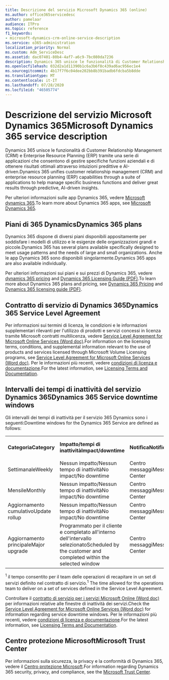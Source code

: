 ```yaml
---
title: Descrizione del servizio Microsoft Dynamics 365 (online)
ms.author: office365servicedesc
author: pamelaar
audience: ITPro
ms.topic: reference
f1_keywords:
- microsoft-dynamics-crm-online-service-description
ms.service: o365-administration
localization_priority: Normal
ms.custom: Adm_ServiceDesc
ms.assetid: dac07401-80b4-4af7-a6c9-7bc080da7236
description: Dynamics 365 unisce le funzionalità di Customer Relationship Management (CRM) e Enterprise Resource Planning (ERP) tramite una serie di applicazioni che consentono di gestire le funzioni aziendali e di ottenere risultati eccezionali.
ms.openlocfilehash: 032d2a1d11390b1c6a3b6f8c439ad6ac956ec1e4
ms.sourcegitcommit: 4b17f7f6c04dee202bb8b391badb6fdcba5b8dde
ms.translationtype: MT
ms.contentlocale: it-IT
ms.lasthandoff: 07/28/2020
ms.locfileid: "46505774"
---
```

# <a name="microsoft-dynamics-365-service-description"></a><span data-ttu-id="bf0d1-103">Descrizione del servizio Microsoft Dynamics 365</span><span class="sxs-lookup"><span data-stu-id="bf0d1-103">Microsoft Dynamics 365 service description</span></span>

<span data-ttu-id="bf0d1-104">Dynamics 365 unisce le funzionalità di Customer Relationship Management (CRM) e Enterprise Resource Planning (ERP) tramite una serie di applicazioni che consentono di gestire specifiche funzioni aziendali e di ottenere risultati ottimali attraverso intuizioni predittive e AI-driven.</span><span class="sxs-lookup"><span data-stu-id="bf0d1-104">Dynamics 365 unifies customer relationship management (CRM) and enterprise resource planning (ERP) capabilities through a suite of applications to help manage specific business functions and deliver great results through predictive, AI-driven insights.</span></span>

<span data-ttu-id="bf0d1-105">Per ulteriori informazioni sulle app Dynamics 365, vedere [Microsoft dynamics 365](https://dynamics.microsoft.com).</span><span class="sxs-lookup"><span data-stu-id="bf0d1-105">To learn more about Dynamics 365 apps, see [Microsoft Dynamics 365](https://dynamics.microsoft.com).</span></span>
  
## <a name="dynamics-365-plans"></a><span data-ttu-id="bf0d1-106">Piani di 365 Dynamics</span><span class="sxs-lookup"><span data-stu-id="bf0d1-106">Dynamics 365 plans</span></span>

<span data-ttu-id="bf0d1-107">Dynamics 365 dispone di diversi piani disponibili appositamente per soddisfare i modelli di utilizzo e le esigenze delle organizzazioni grandi e piccole.</span><span class="sxs-lookup"><span data-stu-id="bf0d1-107">Dynamics 365 has several plans available specifically designed to meet usage patterns and the needs of large and small organizations.</span></span> <span data-ttu-id="bf0d1-108">Anche le app Dynamics 365 sono disponibili singolarmente.</span><span class="sxs-lookup"><span data-stu-id="bf0d1-108">Dynamics 365 apps are also available individually.</span></span>

<span data-ttu-id="bf0d1-109">Per ulteriori informazioni sui piani e sui prezzi di Dynamics 365, vedere [dynamics 365 pricing](https://dynamics.microsoft.com/pricing) and [Dynamics 365 Licensing Guide (PDF)](https://go.microsoft.com/fwlink/?LinkId=866544).</span><span class="sxs-lookup"><span data-stu-id="bf0d1-109">To learn more about Dynamics 365 plans and pricing, see [Dynamics 365 Pricing](https://dynamics.microsoft.com/pricing) and [Dynamics 365 licensing guide (PDF)](https://go.microsoft.com/fwlink/?LinkId=866544).</span></span>
  
## <a name="dynamics-365-service-level-agreement"></a><span data-ttu-id="bf0d1-110">Contratto di servizio di Dynamics 365</span><span class="sxs-lookup"><span data-stu-id="bf0d1-110">Dynamics 365 Service Level Agreement</span></span>

<span data-ttu-id="bf0d1-111">Per informazioni sui termini di licenza, le condizioni e le informazioni supplementari rilevanti per l'utilizzo di prodotti e servizi concessi in licenza tramite Microsoft contratti multilicenza, vedere [Service Level Agreement for Microsoft Online Services (Word doc)](https://www.microsoftvolumelicensing.com/Downloader.aspx?DocumentId=17583).</span><span class="sxs-lookup"><span data-stu-id="bf0d1-111">For information on the licensing terms, conditions, and supplemental information relevant to the use of products and services licensed through Microsoft Volume Licensing programs, see [Service Level Agreement for Microsoft Online Services (Word doc)](https://www.microsoftvolumelicensing.com/Downloader.aspx?DocumentId=17583).</span></span> <span data-ttu-id="bf0d1-112">Per le informazioni più recenti, vedere [condizioni di licenza e documentazione](https://go.microsoft.com/fwlink/?linkid=272026).</span><span class="sxs-lookup"><span data-stu-id="bf0d1-112">For the latest information, see [Licensing Terms and Documentation](https://go.microsoft.com/fwlink/?linkid=272026).</span></span>
  
## <a name="dynamics-365-service-downtime-windows"></a><span data-ttu-id="bf0d1-113">Intervalli dei tempi di inattività del servizio Dynamics 365</span><span class="sxs-lookup"><span data-stu-id="bf0d1-113">Dynamics 365 Service downtime windows</span></span>

<span data-ttu-id="bf0d1-114">Gli intervalli dei tempi di inattività per il servizio 365 Dynamics sono i seguenti:</span><span class="sxs-lookup"><span data-stu-id="bf0d1-114">Downtime windows for the Dynamics 365 Service are defined as follows:</span></span>
  
|||||
|:-----|:-----|:-----|:-----|
|<span data-ttu-id="bf0d1-115">**Categoria**</span><span class="sxs-lookup"><span data-stu-id="bf0d1-115">**Category**</span></span> <br/> |<span data-ttu-id="bf0d1-116">**Impatto/tempi di inattività**</span><span class="sxs-lookup"><span data-stu-id="bf0d1-116">**Impact/downtime**</span></span> <br/> |<span data-ttu-id="bf0d1-117">**Notifica**</span><span class="sxs-lookup"><span data-stu-id="bf0d1-117">**Notification**</span></span> <br/> |<span data-ttu-id="bf0d1-118">**Contratto di livello operativo**<sup>1</sup></span><span class="sxs-lookup"><span data-stu-id="bf0d1-118">**Operational level agreement**<sup>1</sup></span></span> <br/> |
|<span data-ttu-id="bf0d1-119">Settimanale</span><span class="sxs-lookup"><span data-stu-id="bf0d1-119">Weekly</span></span>  <br/> |<span data-ttu-id="bf0d1-120">Nessun impatto/Nessun tempo di inattività</span><span class="sxs-lookup"><span data-stu-id="bf0d1-120">No impact/No downtime</span></span>  <br/> |<span data-ttu-id="bf0d1-121">Centro messaggi</span><span class="sxs-lookup"><span data-stu-id="bf0d1-121">Message Center</span></span>  <br/> |<span data-ttu-id="bf0d1-122">48 ore</span><span class="sxs-lookup"><span data-stu-id="bf0d1-122">48 hours</span></span>  <br/> |
|<span data-ttu-id="bf0d1-123">Mensile</span><span class="sxs-lookup"><span data-stu-id="bf0d1-123">Monthly</span></span>  <br/> |<span data-ttu-id="bf0d1-124">Nessun impatto/Nessun tempo di inattività</span><span class="sxs-lookup"><span data-stu-id="bf0d1-124">No impact/No downtime</span></span>  <br/> |<span data-ttu-id="bf0d1-125">Centro messaggi</span><span class="sxs-lookup"><span data-stu-id="bf0d1-125">Message Center</span></span>  <br/> |<span data-ttu-id="bf0d1-126">48 ore</span><span class="sxs-lookup"><span data-stu-id="bf0d1-126">48 hours</span></span>  <br/> |
|<span data-ttu-id="bf0d1-127">Aggiornamento cumulativo</span><span class="sxs-lookup"><span data-stu-id="bf0d1-127">Update rollup</span></span>  <br/> |<span data-ttu-id="bf0d1-128">Nessun impatto/Nessun tempo di inattività</span><span class="sxs-lookup"><span data-stu-id="bf0d1-128">No impact/No downtime</span></span>  <br/> |<span data-ttu-id="bf0d1-129">Centro messaggi</span><span class="sxs-lookup"><span data-stu-id="bf0d1-129">Message Center</span></span>  <br/> |<span data-ttu-id="bf0d1-130">48 ore</span><span class="sxs-lookup"><span data-stu-id="bf0d1-130">48 hours</span></span>  <br/> |
|<span data-ttu-id="bf0d1-131">Aggiornamento principale</span><span class="sxs-lookup"><span data-stu-id="bf0d1-131">Major upgrade</span></span>  <br/> |<span data-ttu-id="bf0d1-132">Programmato per il cliente e completato all'interno dell'intervallo selezionato</span><span class="sxs-lookup"><span data-stu-id="bf0d1-132">Scheduled by the customer and completed within the selected window</span></span>  <br/> |<span data-ttu-id="bf0d1-133">Centro messaggi</span><span class="sxs-lookup"><span data-stu-id="bf0d1-133">Message Center</span></span>  <br/> |<span data-ttu-id="bf0d1-134">90 giorni</span><span class="sxs-lookup"><span data-stu-id="bf0d1-134">90 days</span></span>  <br/> |

<span data-ttu-id="bf0d1-135"><sup>1</sup> il tempo consentito per il team delle operazioni di recapitare in un set di servizi definito nel contratto di servizio.</span><span class="sxs-lookup"><span data-stu-id="bf0d1-135"><sup>1</sup> The time allowed for the operations team to deliver on a set of services defined in the Service Level Agreement.</span></span> <br/>

<span data-ttu-id="bf0d1-136">Controllare il [contratto di servizio per i servizi Microsoft Online (Word doc)](https://www.microsoftvolumelicensing.com/Downloader.aspx?DocumentId=17583) per informazioni relative alle finestre di inattività dei servizi.</span><span class="sxs-lookup"><span data-stu-id="bf0d1-136">Check the [Service Level Agreement for Microsoft Online Services (Word doc)](https://www.microsoftvolumelicensing.com/Downloader.aspx?DocumentId=17583) for information regarding service downtime windows.</span></span> <span data-ttu-id="bf0d1-137">Per le informazioni più recenti, vedere [condizioni di licenza e documentazione](https://go.microsoft.com/fwlink/?linkid=272026).</span><span class="sxs-lookup"><span data-stu-id="bf0d1-137">For the latest information, see [Licensing Terms and Documentation](https://go.microsoft.com/fwlink/?linkid=272026).</span></span> 
  
## <a name="microsoft-trust-center"></a><span data-ttu-id="bf0d1-138">Centro protezione Microsoft</span><span class="sxs-lookup"><span data-stu-id="bf0d1-138">Microsoft Trust Center</span></span>

<span data-ttu-id="bf0d1-139">Per informazioni sulla sicurezza, la privacy e la conformità di Dynamics 365, vedere il [Centro protezione Microsoft](https://www.microsoft.com/trust-center/product-overview).</span><span class="sxs-lookup"><span data-stu-id="bf0d1-139">For information regarding Dynamics 365 security, privacy, and compliance, see the [Microsoft Trust Center](https://www.microsoft.com/trust-center/product-overview).</span></span>
  

